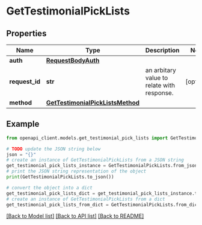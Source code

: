 # GetTestimonialPickLists


## Properties

Name | Type | Description | Notes
------------ | ------------- | ------------- | -------------
**auth** | [**RequestBodyAuth**](RequestBodyAuth.md) |  | 
**request_id** | **str** | an arbitary value to relate with response. | [optional] 
**method** | [**GetTestimonialPickListsMethod**](GetTestimonialPickListsMethod.md) |  | 

## Example

```python
from openapi_client.models.get_testimonial_pick_lists import GetTestimonialPickLists

# TODO update the JSON string below
json = "{}"
# create an instance of GetTestimonialPickLists from a JSON string
get_testimonial_pick_lists_instance = GetTestimonialPickLists.from_json(json)
# print the JSON string representation of the object
print(GetTestimonialPickLists.to_json())

# convert the object into a dict
get_testimonial_pick_lists_dict = get_testimonial_pick_lists_instance.to_dict()
# create an instance of GetTestimonialPickLists from a dict
get_testimonial_pick_lists_from_dict = GetTestimonialPickLists.from_dict(get_testimonial_pick_lists_dict)
```
[[Back to Model list]](../README.md#documentation-for-models) [[Back to API list]](../README.md#documentation-for-api-endpoints) [[Back to README]](../README.md)


